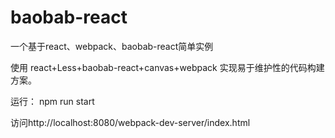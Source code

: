 # baobab-react

一个基于react、webpack、baobab-react简单实例

使用 react+Less+baobab-react+canvas+webpack 实现易于维护性的代码构建方案。

运行：
npm run start

访问http://localhost:8080/webpack-dev-server/index.html



